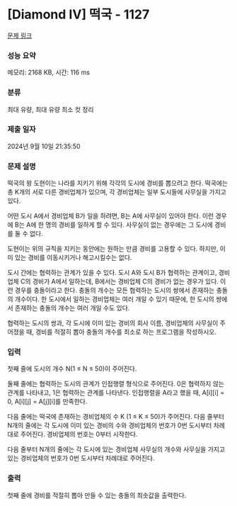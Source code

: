 # [Diamond IV] 떡국 - 1127 

[문제 링크](https://www.acmicpc.net/problem/1127) 

### 성능 요약

메모리: 2168 KB, 시간: 116 ms

### 분류

최대 유량, 최대 유량 최소 컷 정리

### 제출 일자

2024년 9월 10일 21:35:50

### 문제 설명

<p>떡국의 왕 도현이는 나라를 지키기 위해 각각의 도시에 경비를 뽑으려고 한다. 떡국에는 총 K개의 서로 다른 경비업체가 있으며, 각 경비업체는 일부 도시들에 사무실을 가지고 있다.</p>

<p>어떤 도시 A에서 경비업체 B가 일을 하려면, B는 A에 사무실이 있어야 한다. 이런 경우에 B는 A에 한 명의 경비를 일하게 할 수 있다. 사무실이 없는 경우에는 그 도시에 경비를 둘 수 없다.</p>

<p>도현이는 위의 규칙을 지키는 동안에는 원하는 만큼 경비를 고용할 수 있다. 하지만, 이미 있는 경비를 이동시키거나 해고시킬수는 없다.</p>

<p>도시 간에는 협력하는 관계가 있을 수 있다. 도시 A와 도시 B가 협력하는 관계이고, 경비업체 C의 경비가 A에서 일하는데, B에서는 경비업체 C의 경비가 없는 경우가 있다. 이런 경우를 충돌이라고 한다. 충돌의 개수는 모든 협력하는 도시의 쌍에서 존재하는 충돌의 개수이다. 한 도시에서 일하는 경비업체는 여러 개일 수 있기 때문에, 한 도시의 쌍에서 존재하는 충돌의 개수는 여러 개일 수도 있다.</p>

<p>협력하는 도시의 쌍과, 각 도시에 이미 있는 경비의 회사 이름, 경비업체의 사무실이 주어졌을 때, 경비를 적절히 뽑아 충돌의 개수를 최소로 하는 프로그램을 작성하시오.</p>

### 입력 

 <p>첫째 줄에 도시의 개수 N(1 ≤ N ≤ 50)이 주어진다.</p>

<p>둘째 줄에는 협력하는 도시의 관계가 인접행렬 형식으로 주어진다. 0은 협력하지 않는 관계를 나타내고, 1은 협력하는 관계를 나타낸다. 인접행렬을 A라고 했을 때, A[i][i] = 0, A[i][j] = A[j][i]를 만족한다.</p>

<p>다음 줄에는 떡국에 존재하는 경비업체의 수 K (1 ≤ K ≤ 50)가 주어진다. 다음 줄부터 N개의 줄에는 각 도시에 이미 있는 경비의 수와 경비업체의 번호가 0번 도시부터 차례대로 주어진다. 경비업체의 번호는 0부터 시작한다.</p>

<p>다음 줄부터 N개의 줄에는 각 도시에 있는 경비업체 사무실의 개수와 사무실을 가지고 있는 경비업체의 번호가 0번 도시부터 차례대로 주어진다.</p>

### 출력 

 <p>첫째 줄에 경비를 적절히 뽑아 만들 수 있는 충돌의 최솟값을 출력한다.</p>

